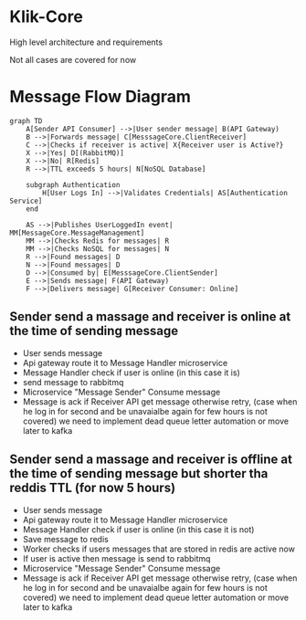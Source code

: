 # Klik-Core

High level architecture and requirements

Not all cases are covered for now


# Message Flow Diagram

```mermaid
graph TD
    A[Sender API Consumer] -->|User sender message| B(API Gateway)
    B -->|Forwards message| C[MesssageCore.ClientReceiver]
    C -->|Checks if receiver is active| X{Receiver user is Active?}
    X -->|Yes| D[(RabbitMQ)]
    X -->|No| R[Redis]
    R -->|TTL exceeds 5 hours| N[NoSQL Database]

    subgraph Authentication
        H[User Logs In] -->|Validates Credentials| AS[Authentication Service]
    end

    AS -->|Publishes UserLoggedIn event| MM[MessageCore.MessageManagement]
    MM -->|Checks Redis for messages| R
    MM -->|Checks NoSQL for messages| N
    R -->|Found messages| D
    N -->|Found messages| D
    D -->|Consumed by| E[MesssageCore.ClientSender]
    E -->|Sends message| F(API Gateway)
    F -->|Delivers message| G[Receiver Consumer: Online]

```

## Sender send a massage and receiver is online at the time of sending message 


* User sends message
* Api gateway route it to Message Handler microservice
* Message Handler check if user is online (in this case it is)
* send message to rabbitmq
* Microservice "Message Sender" Consume message
* Message is ack if Receiver API get message otherwise retry, (case when he log in for second and be unavaialbe again for few hours is not covered) we need to implement dead queue letter automation or move later to kafka

## Sender send a massage and receiver is offline at the time of sending message but shorter tha reddis TTL (for now 5 hours)

* User sends message
* Api gateway route it to Message Handler microservice
* Message Handler check if user is online (in this case it is not)
* Save message to redis
* Worker checks if users messages that are stored in redis are active now
* If user is active then message is send to rabbitmq
* Microservice "Message Sender" Consume message
* Message is ack if Receiver API get message otherwise retry, (case when he log in for second and be unavaialbe again for few hours is not covered) we need to implement dead queue letter automation or move later to kafka

